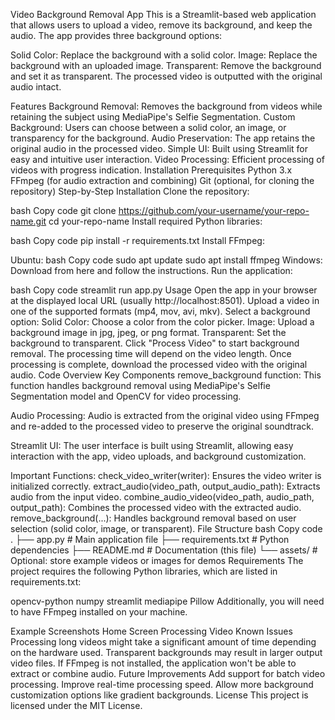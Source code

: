 Video Background Removal App
This is a Streamlit-based web application that allows users to upload a video, remove its background, and keep the audio. The app provides three background options:

Solid Color: Replace the background with a solid color.
Image: Replace the background with an uploaded image.
Transparent: Remove the background and set it as transparent.
The processed video is outputted with the original audio intact.

Features
Background Removal: Removes the background from videos while retaining the subject using MediaPipe's Selfie Segmentation.
Custom Background: Users can choose between a solid color, an image, or transparency for the background.
Audio Preservation: The app retains the original audio in the processed video.
Simple UI: Built using Streamlit for easy and intuitive user interaction.
Video Processing: Efficient processing of videos with progress indication.
Installation
Prerequisites
Python 3.x
FFmpeg (for audio extraction and combining)
Git (optional, for cloning the repository)
Step-by-Step Installation
Clone the repository:

bash
Copy code
git clone https://github.com/your-username/your-repo-name.git
cd your-repo-name
Install required Python libraries:

bash
Copy code
pip install -r requirements.txt
Install FFmpeg:

Ubuntu:
bash
Copy code
sudo apt update
sudo apt install ffmpeg
Windows:
Download from here and follow the instructions.
Run the application:

bash
Copy code
streamlit run app.py
Usage
Open the app in your browser at the displayed local URL (usually http://localhost:8501).
Upload a video in one of the supported formats (mp4, mov, avi, mkv).
Select a background option:
Solid Color: Choose a color from the color picker.
Image: Upload a background image in jpg, jpeg, or png format.
Transparent: Set the background to transparent.
Click "Process Video" to start background removal. The processing time will depend on the video length.
Once processing is complete, download the processed video with the original audio.
Code Overview
Key Components
remove_background function:
This function handles background removal using MediaPipe's Selfie Segmentation model and OpenCV for video processing.

Audio Processing:
Audio is extracted from the original video using FFmpeg and re-added to the processed video to preserve the original soundtrack.

Streamlit UI:
The user interface is built using Streamlit, allowing easy interaction with the app, video uploads, and background customization.

Important Functions:
check_video_writer(writer): Ensures the video writer is initialized correctly.
extract_audio(video_path, output_audio_path): Extracts audio from the input video.
combine_audio_video(video_path, audio_path, output_path): Combines the processed video with the extracted audio.
remove_background(...): Handles background removal based on user selection (solid color, image, or transparent).
File Structure
bash
Copy code
.
├── app.py                       # Main application file
├── requirements.txt             # Python dependencies
├── README.md                    # Documentation (this file)
└── assets/                      # Optional: store example videos or images for demos
Requirements
The project requires the following Python libraries, which are listed in requirements.txt:

opencv-python
numpy
streamlit
mediapipe
Pillow
Additionally, you will need to have FFmpeg installed on your machine.

Example Screenshots
Home Screen	Processing Video
Known Issues
Processing long videos might take a significant amount of time depending on the hardware used.
Transparent backgrounds may result in larger output video files.
If FFmpeg is not installed, the application won't be able to extract or combine audio.
Future Improvements
Add support for batch video processing.
Improve real-time processing speed.
Allow more background customization options like gradient backgrounds.
License
This project is licensed under the MIT License.
